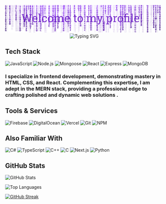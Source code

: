 <img src='./assets/header.png'>

<div align="center" style="border: none; margin: 0; padding: 0;">
  <img src="https://readme-typing-svg.demolab.com?font=Mono&weight=800&size=37&pause=1000&color=7C35CD&center=true&vCenter=true&random=false&width=435&lines=I'm+Minhaj;I'm+Software+Developer;Full+Stack+Developer" alt="Typing SVG" style="border: none; margin: 0; padding: 0;" />
</div>



## Tech Stack
![JavaScript](https://img.shields.io/badge/-JavaScript-F7DF1E?style=flat&logo=javascript&logoColor=white)
![Node.js](https://img.shields.io/badge/-Node.js-339933?style=flat&logo=node.js&logoColor=white)
![Mongoose](https://img.shields.io/badge/-Mongoose-4285F4?style=flat&logo=mongoose&logoColor=white)
![React](https://img.shields.io/badge/-React-61DAFB?style=flat&logo=react&logoColor=white)
![Express](https://img.shields.io/badge/-Express-000000?style=flat&logo=express&logoColor=white)
![MongoDB](https://img.shields.io/badge/-MongoDB-47A248?style=flat&logo=mongodb&logoColor=white)



### I specialize in frontend development, demonstrating mastery in HTML, CSS, and React. Complementing this expertise, I am adept in the MERN stack, providing a professional edge to crafting polished and dynamic web solutions .

## Tools & Services
![Firebase](https://img.shields.io/badge/-Firebase-FFCA28?style=flat&logo=firebase&logoColor=white)
![DigitalOcean](https://img.shields.io/badge/-DigitalOcean-0080FF?style=flat&logo=digitalocean&logoColor=white)
![Vercel](https://img.shields.io/badge/-Vercel-000000?style=flat&logo=vercel&logoColor=white)
![Git](https://img.shields.io/badge/-Git-F05032?style=flat&logo=git&logoColor=white)
![NPM](https://img.shields.io/badge/-NPM-CB3837?style=flat&logo=npm&logoColor=white)

## Also Familiar With
![C#](https://img.shields.io/badge/-C%23-239120?style=flat&logo=c-sharp&logoColor=white)
![TypeScript](https://img.shields.io/badge/-TypeScript-3178C6?style=flat&logo=typescript&logoColor=white)
![C++](https://img.shields.io/badge/-C++-00599C?style=flat&logo=c%2B%2B&logoColor=white)
![C](https://img.shields.io/badge/-C-A8B9CC?style=flat&logo=c&logoColor=white)
![Next.js](https://img.shields.io/badge/-Next.js-000000?style=flat&logo=nextjs&logoColor=white)
![Python](https://img.shields.io/badge/-Python-3776AB?style=flat&logo=python&logoColor=white)

## GitHub Stats

![GitHub Stats](https://github-readme-stats.vercel.app/api?username=jkminhaj&show_icons=true&count_private=true&hide=contribs,issues&theme=midnight-purple)

![Top Languages](https://github-readme-stats.vercel.app/api/top-langs/?username=jkminhaj&layout=compact&theme=midnight-purple)




[![GitHub Streak](https://github-readme-streak-stats.herokuapp.com?user=jkminhaj&theme=midnight-purple&hide_border=true&border_radius=5&card_width=1000)](https://git.io/streak-stats)
